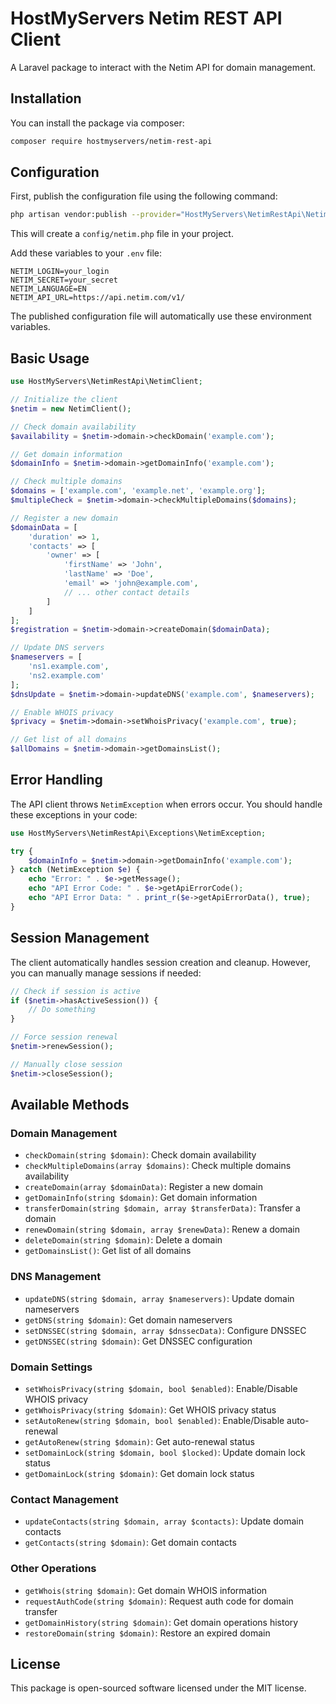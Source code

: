 # HostMyServers Netim REST API Client

A Laravel package to interact with the Netim API for domain management.

## Installation

You can install the package via composer:

```bash
composer require hostmyservers/netim-rest-api
```

## Configuration

First, publish the configuration file using the following command:

```bash
php artisan vendor:publish --provider="HostMyServers\NetimRestApi\NetimServiceProvider"
```

This will create a `config/netim.php` file in your project.

Add these variables to your `.env` file:

```env
NETIM_LOGIN=your_login
NETIM_SECRET=your_secret
NETIM_LANGUAGE=EN
NETIM_API_URL=https://api.netim.com/v1/
```

The published configuration file will automatically use these environment variables.

## Basic Usage

```php
use HostMyServers\NetimRestApi\NetimClient;

// Initialize the client
$netim = new NetimClient();

// Check domain availability
$availability = $netim->domain->checkDomain('example.com');

// Get domain information
$domainInfo = $netim->domain->getDomainInfo('example.com');

// Check multiple domains
$domains = ['example.com', 'example.net', 'example.org'];
$multipleCheck = $netim->domain->checkMultipleDomains($domains);

// Register a new domain
$domainData = [
    'duration' => 1,
    'contacts' => [
        'owner' => [
            'firstName' => 'John',
            'lastName' => 'Doe',
            'email' => 'john@example.com',
            // ... other contact details
        ]
    ]
];
$registration = $netim->domain->createDomain($domainData);

// Update DNS servers
$nameservers = [
    'ns1.example.com',
    'ns2.example.com'
];
$dnsUpdate = $netim->domain->updateDNS('example.com', $nameservers);

// Enable WHOIS privacy
$privacy = $netim->domain->setWhoisPrivacy('example.com', true);

// Get list of all domains
$allDomains = $netim->domain->getDomainsList();
```

## Error Handling

The API client throws `NetimException` when errors occur. You should handle these exceptions in your code:

```php
use HostMyServers\NetimRestApi\Exceptions\NetimException;

try {
    $domainInfo = $netim->domain->getDomainInfo('example.com');
} catch (NetimException $e) {
    echo "Error: " . $e->getMessage();
    echo "API Error Code: " . $e->getApiErrorCode();
    echo "API Error Data: " . print_r($e->getApiErrorData(), true);
}
```

## Session Management

The client automatically handles session creation and cleanup. However, you can manually manage sessions if needed:

```php
// Check if session is active
if ($netim->hasActiveSession()) {
    // Do something
}

// Force session renewal
$netim->renewSession();

// Manually close session
$netim->closeSession();
```

## Available Methods

### Domain Management
- `checkDomain(string $domain)`: Check domain availability
- `checkMultipleDomains(array $domains)`: Check multiple domains availability
- `createDomain(array $domainData)`: Register a new domain
- `getDomainInfo(string $domain)`: Get domain information
- `transferDomain(string $domain, array $transferData)`: Transfer a domain
- `renewDomain(string $domain, array $renewData)`: Renew a domain
- `deleteDomain(string $domain)`: Delete a domain
- `getDomainsList()`: Get list of all domains

### DNS Management
- `updateDNS(string $domain, array $nameservers)`: Update domain nameservers
- `getDNS(string $domain)`: Get domain nameservers
- `setDNSSEC(string $domain, array $dnssecData)`: Configure DNSSEC
- `getDNSSEC(string $domain)`: Get DNSSEC configuration

### Domain Settings
- `setWhoisPrivacy(string $domain, bool $enabled)`: Enable/Disable WHOIS privacy
- `getWhoisPrivacy(string $domain)`: Get WHOIS privacy status
- `setAutoRenew(string $domain, bool $enabled)`: Enable/Disable auto-renewal
- `getAutoRenew(string $domain)`: Get auto-renewal status
- `setDomainLock(string $domain, bool $locked)`: Update domain lock status
- `getDomainLock(string $domain)`: Get domain lock status

### Contact Management
- `updateContacts(string $domain, array $contacts)`: Update domain contacts
- `getContacts(string $domain)`: Get domain contacts

### Other Operations
- `getWhois(string $domain)`: Get domain WHOIS information
- `requestAuthCode(string $domain)`: Request auth code for domain transfer
- `getDomainHistory(string $domain)`: Get domain operations history
- `restoreDomain(string $domain)`: Restore an expired domain

## License

This package is open-sourced software licensed under the MIT license.


